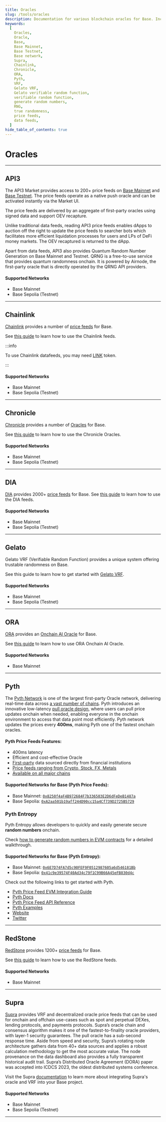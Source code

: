 ```yaml
---
title: Oracles
slug: /tools/oracles
description: Documentation for various blockchain oracles for Base. Including support for price feeds and verifiable random functions (VRF).
keywords:
  [
    Oracles,
    Oracle,
    Base,
    Base Mainnet,
    Base Testnet,
    Base network,
    Supra,
    Chainlink,
    Chronicle,
    ORA,
    Pyth,
    VRF,
    Gelato VRF,
    Gelato verifiable random function,
    verifiable random function,
    generate random numbers,
    RNG,
    true randomness,
    price feeds,
    data feeds,
  ]
hide_table_of_contents: true
---
```


# Oracles

---

## API3

The API3 Market provides access to 200+ price feeds on [Base Mainnet](https://market.api3.org/base) and [Base Testnet](https://market.api3.org/base-sepolia-testnet). The price feeds operate as a native push oracle and can be activated instantly via the Market UI.

The price feeds are delivered by an aggregate of first-party oracles using signed data and support OEV recapture.

Unlike traditional data feeds, reading API3 price feeds enables dApps to auction off the right to update the price feeds to searcher bots which facilitates more efficient liquidation processes for users and LPs of DeFi money markets. The OEV recaptured is returned to the dApp.

Apart from data feeds, API3 also provides Quantum Random Number Generation on Base Mainnet and Testnet. QRNG is a free-to-use service that provides quantum randomness onchain. It is powered by Airnode, the first-party oracle that is directly operated by the QRNG API providers.

#### Supported Networks

- Base Mainnet
- Base Sepolia (Testnet)

---

## Chainlink

[Chainlink](https://chain.link/) provides a number of [price feeds](https://docs.chain.link/data-feeds/price-feeds/addresses/?network=base) for Base.

See [this guide](https://docs.chain.link/docs/get-the-latest-price/) to learn how to use the Chainlink feeds.

:::info

To use Chainlink datafeeds, you may need [LINK](https://docs.chain.link/resources/link-token-contracts?parent=dataFeeds) token.

:::

#### Supported Networks

- Base Mainnet
- Base Sepolia (Testnet)

---

## Chronicle

[Chronicle](https://chroniclelabs.org/) provides a number of [Oracles](https://chroniclelabs.org/dashboard) for Base.

See [this guide](https://docs.chroniclelabs.org/Developers/tutorials/Remix) to learn how to use the Chronicle Oracles.

#### Supported Networks

- Base Mainnet
- Base Sepolia (Testnet)

---

## DIA

[DIA](https://www.diadata.org/) provides 2000+ [price feeds](https://www.diadata.org/app/price/) for Base.
See [this guide](https://docs.diadata.org/introduction/intro-to-dia-oracles/request-an-oracle) to learn how to use the DIA feeds.

#### Supported Networks

- Base Mainnet
- Base Sepolia (Testnet)

---

## Gelato

Gelato VRF (Verifiable Random Function) provides a unique system offering trustable randomness on Base.

See this guide to learn how to get started with [Gelato VRF](https://docs.gelato.network/web3-services/vrf/quick-start).

#### Supported Networks

- Base Mainnet
- Base Sepolia (Testnet)

---

## ORA

[ORA](https://ora.io) provides an [Onchain AI Oracle](https://docs.ora.io/doc/oao-onchain-ai-oracle/introduction) for Base.

See [this guide](https://docs.ora.io/doc/oao-onchain-ai-oracle/develop-guide/tutorials/interaction-with-oao-tutorial) to learn how to use ORA Onchain AI Oracle.

#### Supported Networks

- Base Mainnet

---

## Pyth

The [Pyth Network](https://pyth.network/) is one of the largest first-party Oracle network, delivering real-time data across [a vast number of chains](https://docs.pyth.network/price-feeds/contract-addresses). Pyth introduces an innovative low-latency [pull oracle design](https://docs.pyth.network/documentation/pythnet-price-feeds/on-demand), where users can pull price updates onchain when needed, enabling everyone in the onchain environment to access that data point most efficiently. Pyth network updates the prices every **400ms**, making Pyth one of the fastest onchain oracles.

#### Pyth Price Feeds Features:

- 400ms latency
- Efficient and cost-effective Oracle
- [First-party](https://pyth.network/publishers) data sourced directly from financial institutions
- [Price feeds ranging from Crypto, Stock, FX, Metals](https://pyth.network/developers/price-feed-ids)
- [Available on all major chains](https://docs.pyth.network/price-feeds/contract-addresses)

#### Supported Networks for Base (Pyth Price Feeds):

- Base Mainnet: [`0x8250f4aF4B972684F7b336503E2D6dFeDeB1487a`](https://basescan.org/address/0x8250f4aF4B972684F7b336503E2D6dFeDeB1487a)
- Base Sepolia: [`0xA2aa501b19aff244D90cc15a4Cf739D2725B5729`](https://base-sepolia.blockscout.com/address/0xA2aa501b19aff244D90cc15a4Cf739D2725B5729)

### Pyth Entropy

Pyth Entropy allows developers to quickly and easily generate secure **random numbers** onchain.

Check [how to generate random numbers in EVM contracts](https://docs.pyth.network/entropy/generate-random-numbers/evm) for a detailed walkthrough.

#### Supported Networks for Base (Pyth Entropy):

- Base Mainnet: [`0x6E7D74FA7d5c90FEF9F0512987605a6d546181Bb`](https://basescan.org/address/0x6E7D74FA7d5c90FEF9F0512987605a6d546181Bb)
- Base Sepolia: [`0x41c9e39574F40Ad34c79f1C99B66A45eFB830d4c`](https://base-sepolia.blockscout.com/address/0x41c9e39574F40Ad34c79f1C99B66A45eFB830d4c)

Check out the following links to get started with Pyth.

- [Pyth Price Feed EVM Integration Guide](https://docs.pyth.network/price-feeds/use-real-time-data/evm)
- [Pyth Docs](https://docs.pyth.network/home)
- [Pyth Price Feed API Reference](https://api-reference.pyth.network/price-feeds/evm/getPrice)
- [Pyth Examples](https://github.com/pyth-network/pyth-examples)
- [Website](https://pyth.network/)
- [Twitter](https://x.com/PythNetwork)

---

## RedStone

[RedStone](https://redstone.finance/) provides 1200+ [price feeds](https://app.redstone.finance/) for Base.

See [this guide](https://docs.redstone.finance/) to learn how to use the RedStone feeds.

#### Supported Networks

- Base Mainnet

---

## Supra

[Supra](https://supraoracles.com) provides VRF and decentralized oracle price feeds that can be used for onchain and offchain use-cases such as spot and perpetual DEXes, lending protocols, and payments protocols. Supra’s oracle chain and consensus algorithm makes it one of the fastest-to-finality oracle providers, with layer-1 security guarantees. The pull oracle has a sub-second response time. Aside from speed and security, Supra’s rotating node architecture gathers data from 40+ data sources and applies a robust calculation methodology to get the most accurate value. The node provenance on the data dashboard also provides a fully transparent historical audit trail. Supra’s Distributed Oracle Agreement (DORA) paper was accepted into ICDCS 2023, the oldest distributed systems conference.

Visit the Supra [documentation](https://docs.supra.com) to learn more about integrating Supra's oracle and VRF into your Base project.

#### Supported Networks

- Base Mainnet
- Base Sepolia (Testnet)

---
